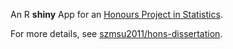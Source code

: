 An R **shiny** App for an [Honours Project in Statistics](https://www.calendar.auckland.ac.nz/en/courses/faculty-of-science/statistics.html).

For more details, see [szmsu2011/hons-dissertation](https://github.com/szmsu2011/hons-dissertation).

